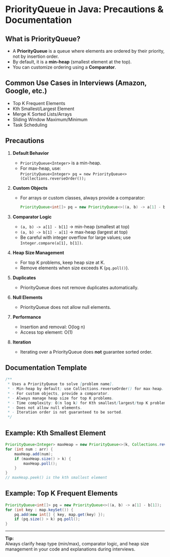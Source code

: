 # PriorityQueue in Java: Precautions & Documentation

## What is PriorityQueue?
- A **PriorityQueue** is a queue where elements are ordered by their priority, not by insertion order.
- By default, it is a **min-heap** (smallest element at the top).
- You can customize ordering using a **Comparator**.

## Common Use Cases in Interviews (Amazon, Google, etc.)
- Top K Frequent Elements
- Kth Smallest/Largest Element
- Merge K Sorted Lists/Arrays
- Sliding Window Maximum/Minimum
- Task Scheduling

## Precautions

1. **Default Behavior**
   - `PriorityQueue<Integer>` is a min-heap.
   - For max-heap, use:  
     `PriorityQueue<Integer> pq = new PriorityQueue<>(Collections.reverseOrder());`

2. **Custom Objects**
   - For arrays or custom classes, always provide a comparator:
     ```java
     PriorityQueue<int[]> pq = new PriorityQueue<>((a, b) -> a[1] - b[1]); // min-heap by second element
     ```

3. **Comparator Logic**
   - `(a, b) -> a[1] - b[1]` → min-heap (smallest at top)
   - `(a, b) -> b[1] - a[1]` → max-heap (largest at top)
   - Be careful with integer overflow for large values; use `Integer.compare(a[1], b[1])`.

4. **Heap Size Management**
   - For top K problems, keep heap size at K.
   - Remove elements when size exceeds K (`pq.poll()`).

5. **Duplicates**
   - PriorityQueue does not remove duplicates automatically.

6. **Null Elements**
   - PriorityQueue does not allow null elements.

7. **Performance**
   - Insertion and removal: O(log n)
   - Access top element: O(1)

8. **Iteration**
   - Iterating over a PriorityQueue does **not** guarantee sorted order.

## Documentation Template

```java
/**
 * Uses a PriorityQueue to solve [problem name].
 * - Min-heap by default; use Collections.reverseOrder() for max-heap.
 * - For custom objects, provide a comparator.
 * - Always manage heap size for top K problems.
 * - Time complexity: O(n log k) for Kth smallest/largest/top K problems.
 * - Does not allow null elements.
 * - Iteration order is not guaranteed to be sorted.
 */
```

## Example: Kth Smallest Element

```java
PriorityQueue<Integer> maxHeap = new PriorityQueue<>(k, Collections.reverseOrder());
for (int num : arr) {
    maxHeap.add(num);
    if (maxHeap.size() > k) {
        maxHeap.poll();
    }
}
// maxHeap.peek() is the kth smallest element
```

## Example: Top K Frequent Elements

```java
PriorityQueue<int[]> pq = new PriorityQueue<>((a, b) -> a[1] - b[1]);
for (int key : map.keySet()) {
    pq.add(new int[] { key, map.get(key) });
    if (pq.size() > k) pq.poll();
}
```

---

**Tip:**  
Always clarify heap type (min/max), comparator logic, and heap size management in your code and explanations during interviews.
